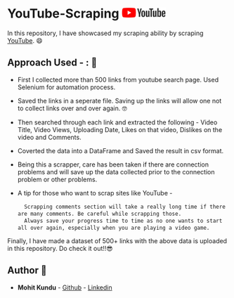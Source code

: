 # YouTube-Scraping              <img src="https://github.com/m0-k1/YouTube-Scrapping/blob/master/image/yt_1200.jpg" width="100">

 In this repository, I have showcased my scraping ability by scraping [YouTube](www.youtube.com). :smile:
 
 ## Approach Used - : :thinking:
 
* First I collected more than 500 links from youtube search page. Used Selenium for automation process. 
* Saved the links in a seperate file. Saving up the links will allow one not to collect links over and over again. :nerd_face:
* Then searched through each link and extracted the following - Video Title, Video Views, Uploading Date, Likes on that video, Dislikes on the video and Comments.
* Coverted the data into a DataFrame and Saved the result in csv format. 
* Being this a scrapper, care has been taken if there are connection problems and will save up the data collected prior to the connection problem or other problems.
* A tip for those who want to scrap sites like YouTube -
          
        Scrapping comments section will take a really long time if there are many comments. Be careful while scrapping those.    
        Always save your progress time to time as no one wants to start all over again, especially when you are playing a video game.

Finally, I have made a dataset of 500+ links with the above data is uploaded in this repository. Do check it out!!:sunglasses: 

## Author :open_book:

* **Mohit Kundu**  - [Github](https://github.com/m0-k1)
                     - [Linkedin](https://www.linkedin.com/in/mohit-kundu)
